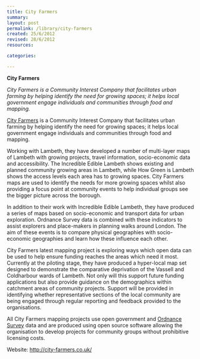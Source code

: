 ```yaml
---
title: City Farmers
summary:
layout: post
permalink: /library/city-farmers
created: 25/6/2012
revised: 28/6/2012
resources:

categories:

---
```


<p><strong>City Farmers</strong></p>

<p><em>City Farmers is a Community Interest Company that facilitates urban farming by helping identify the need for growing spaces; it helps local government engage individuals and communities through food and mapping.</em></p>
<p><a href="http://city-farmers.co.uk/" rel="nofollow">City Farmers</a> is a Community Interest Company that facilitates urban farming by helping identify the need for growing spaces; it helps local government engage individuals and communities through food and mapping. </p>
<p>Working with Lambeth, they have developed a number of multi-layer maps of Lambeth with growing projects, travel information, socio-economic data and accessibility. The Incredible Edible Lambeth shows existing and planned community growing areas in Lambeth, while How Green is Lambeth shows the access levels each area has to growing spaces. City Farmers maps are used to identify the needs for more growing spaces whilst also providing a focus point at community events to help individual groups see the bigger picture across the borough.</p>
<p>In addition to their work with Incredible Edible Lambeth, they have produced a series of maps based on socio-economic and transport data for urban exploration. Ordnance Survey data is combined with these indicators to assist explorers and place-makers in planning walks around London. The aim of these events is to compare physical geographies with socio-economic geographies and learn how these influence each other.</p>
<p>City Farmers latest mapping project is exploring ways which open data can be used to help ensure funding reaches the areas which need it most. Currently at the piloting stage, they have produced a hyper-local map set designed to demonstrate the comparative deprivation of the Vassell and Coldharbour wards of Lambeth. Not only will this support future funding applications but also provide guidance on the demographics within catchment areas of community projects. Support will be provided in identifying whether representative sections of the local community are being engaged through regular reporting and feedback provided to the organisations.</p>
<p>All City Farmers mapping projects use open government and <a href="/library/Ordnance-Survey-Open-Data" rel="nofollow">Ordnance Survey</a> data and are produced using open source software allowing the organisation to develop projects for community groups without prohibitive licensing costs.</p>
<p>Website: <a href="http://city-farmers.co.uk/" rel="nofollow">http://city-farmers.co.uk/</a></p>
